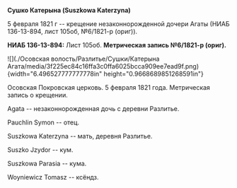 **Сушко Катерына (Suszkowa Katerzyna)**

5 февраля 1821 г -- крещение незаконнорожденной дочери Агаты (НИАБ
136-13-894, лист 105об, №6/1821-р (ориг)).

**НИАБ 136-13-894:** Лист 105об. **Метрическая запись №6/1821-р
(ориг).**

![](./Осовская волость/Разлитье/Сушки/Катерына Агата/media/3f225ec84c16ffa3c0ffa6025bcca909ee7ead9f.png){width="6.496527777777778in"
height="0.9668689851268591in"}

Осовская Покровская церковь. 5 февраля 1821 года. Метрическая запись о
крещении.

Agata -- незаконнорожденная дочь с деревни Разлитье.

Pauchlin Symon -- отец.

Suszkowa Katerzyna -- мать, деревня Разлитье.

Suszko Jzydor -- кум.

Suszkowa Parasia -- кума.

Woyniewicz Tomasz -- ксёндз.
